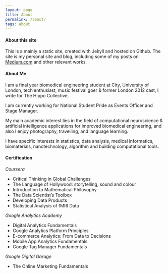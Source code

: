 ```yaml
---
layout: page
title: About
permalink: /about/
tags: about
---
```



#### About this site

This is a mainly a static site, created with Jekyll and hosted on Github. The site is my personal site and blog, including some of my posts on [Medium.com](https://medium.com/@taylorhxu) and other relevant works.

#### About Me

I am a final year biomedical engineering student at City, University of London, tech enthusiast, music festival goer & former London 2012 cast, I write for The Hippo Collective.

I am currently working for National Student Pride as Events Officer and Stage Manager.

My main academic interest lies in the field of computational neuroscience & artificial intelligence applications for improved biomedical engineering, and also I enjoy photography, travelling, and language learning.

I have specific interests in statistics, data analysis, medical informatics, biomaterials, nanotechnology, algorithm and building computational tools.

#### Certification

*Coursera*

- Critical Thinking in Global Challenges 
- The Language of Hollywood: storytelling, sound and colour
- Introduction to Mathematical Philosophy
- The Data Scientist’s Toolbox
- Developing Data Products
- Statistical Analysis of fMRI Data

*Google Analytics Academy*

- Digital Analytics Fundamentals
- Google Analytics Platform Principles
- E-commerce Analytics: From Data to Decisions
- Mobile App Analytics Fundamentals
- Google Tag Manager Fundamentals

*Google Digital Garage*

- The Online Marketing Fundamentals
